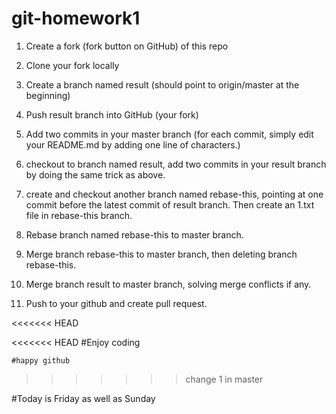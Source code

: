 # git-homework1
1. Create a fork (fork button on GitHub) of this repo

2. Clone your fork locally

3. Create a branch named result (should point to origin/master at the beginning)

4. Push result branch into GitHub (your fork)

5. Add two commits in your master branch (for each commit, simply edit your README.md by adding one line of characters.)

6. checkout to branch named result, add two commits in your result branch by doing the same trick as above.

7. create and checkout another branch named rebase-this, pointing at one commit before the latest commit of result branch. Then create an 1.txt file in rebase-this branch.

8. Rebase branch named rebase-this to master branch.

9. Merge branch rebase-this to master branch, then deleting branch rebase-this.

10. Merge branch result to master branch, solving merge conflicts if any.

11. Push to your github and create pull request.

<<<<<<< HEAD

<<<<<<< HEAD
 #Enjoy coding

    #happy github
>>>>>>> change 1 in master

#Today is Friday as well as Sunday

>>>>>
